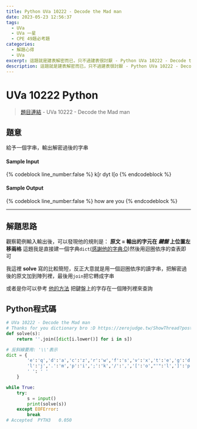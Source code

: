 ```yaml
---
title: Python UVa 10222 - Decode the Mad man
date: 2023-05-23 12:56:37
tags:
  - UVa
  - UVa 一星
  - CPE 49題必考題
categories:
  - 解題心得
  - UVa
excerpt: 這題就是建表解密而已，只不過建表很討厭 - Python UVa 10222 - Decode the Mad man 解題心得
description: 這題就是建表解密而已，只不過建表很討厭 - Python UVa 10222 - Decode the Mad man 解題心得
---
```

# UVa 10222 Python 

>[題目連結](https://onlinejudge.org/index.php?option=onlinejudge&Itemid=8&category=14&page=show_problem&problem=1163) - UVa 10222 - Decode the Mad man


## 題意
給予一個字串，輸出解密過後的字串


#### Sample Input 
{% codeblock line_number:false %}
k[r dyt I[o
{% endcodeblock %}

#### Sample Output 
{% codeblock line_number:false %}
how are you
{% endcodeblock %}

---

## 解題思路
觀察範例輸入輸出後，可以發現他的規則是： **原文 = 輸出的字元在 *鍵盤* 上位置左移兩格**
這題我是直接建一個字典`dict`([感謝他的字典:D](https://zerojudge.tw/ShowThread?postid=33728&reply=0))然後用迴圈依序的查表即可

我這裡 **solve** 寫的比較簡短，反正大意就是用一個迴圈依序的讀字串，把解密過後的原文加到陣列裡，最後用`join`把它轉成字串<br>

或者是你可以參考 [他的方法](https://knightzone.studio/2011/12/01/1256/uva%EF%BC%9A10222%EF%BC%8Ddecode-the-mad-man/) 把鍵盤上的字存在一個陣列裡來查詢

## Python程式碼
```python
# UVa 10222 - Decode the Mad man
# Thanks for you dictionary bro :D https://zerojudge.tw/ShowThread?postid=33728&reply=0
def solve(s):
    return ''.join([dict[i.lower()] for i in s])

# 反斜線要用: '\\'表示
dict = {
        'e':'q','d':'a','c':'z','r':'w','f':'s','v':'x','t':'e','g':'d','b':'c','y':'r','h':'f','n':'v','u':'t','j':'g','m':'b','i':'y','k':'h',',':'n','o':'u',
        'l':'j','.':'m','p':'i',';':'k','/':',','[':'o',"'":'l',']':'p','2':'`','3':'1','4':'2','5':'3','6':'4','7':'5','8':'6','9':'7','0':'8','-':'9','=':'0', '\\': '',
        ' ': ' '
    } 

while True:
    try:
        s = input()
        print(solve(s))
    except EOFError:
        break
# Accepted	PYTH3	0.050
```